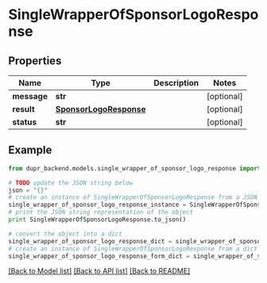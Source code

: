 # SingleWrapperOfSponsorLogoResponse


## Properties
Name | Type | Description | Notes
------------ | ------------- | ------------- | -------------
**message** | **str** |  | [optional] 
**result** | [**SponsorLogoResponse**](SponsorLogoResponse.md) |  | [optional] 
**status** | **str** |  | [optional] 

## Example

```python
from dupr_backend.models.single_wrapper_of_sponsor_logo_response import SingleWrapperOfSponsorLogoResponse

# TODO update the JSON string below
json = "{}"
# create an instance of SingleWrapperOfSponsorLogoResponse from a JSON string
single_wrapper_of_sponsor_logo_response_instance = SingleWrapperOfSponsorLogoResponse.from_json(json)
# print the JSON string representation of the object
print SingleWrapperOfSponsorLogoResponse.to_json()

# convert the object into a dict
single_wrapper_of_sponsor_logo_response_dict = single_wrapper_of_sponsor_logo_response_instance.to_dict()
# create an instance of SingleWrapperOfSponsorLogoResponse from a dict
single_wrapper_of_sponsor_logo_response_form_dict = single_wrapper_of_sponsor_logo_response.from_dict(single_wrapper_of_sponsor_logo_response_dict)
```
[[Back to Model list]](../README.md#documentation-for-models) [[Back to API list]](../README.md#documentation-for-api-endpoints) [[Back to README]](../README.md)


